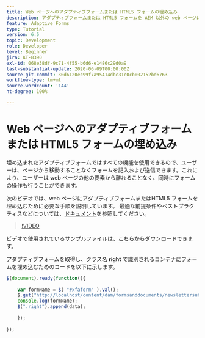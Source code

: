 ```yaml
---
title: Web ページへのアダプティブフォームまたは HTML5 フォームの埋め込み
description: アダプティブフォームまたは HTML5 フォームを AEM 以外の web ページに埋め込むために必要な設定手順です。
feature: Adaptive Forms
type: Tutorial
version: 6.5
topic: Development
role: Developer
level: Beginner
jira: KT-8390
exl-id: 068e38df-9c71-4f55-b6d6-e1486c29d0a9
last-substantial-update: 2020-06-09T00:00:00Z
source-git-commit: 30d6120ec99f7a95414dbc31c0cb002152bd6763
workflow-type: tm+mt
source-wordcount: '144'
ht-degree: 100%

---
```


# Web ページへのアダプティブフォームまたは HTML5 フォームの埋め込み

埋め込まれたアダプティブフォームではすべての機能を使用できるので、ユーザーは、ページから移動することなくフォームを記入および送信できます。これにより、ユーザーは web ページの他の要素から離れることなく、同時にフォームの操作も行うことができます。

次のビデオでは、web ページにアダプティブフォームまたはHTML5 フォームを埋め込むために必要な手順を説明しています。
最適な前提条件やベストプラクティスなどについては、[ドキュメント](https://experienceleague.adobe.com/docs/experience-manager-65/forms/adaptive-forms-basic-authoring/embed-adaptive-form-external-web-page.html?lang=ja)を参照してください。
>[!VIDEO](https://video.tv.adobe.com/v/335893?quality=12&learn=on)

ビデオで使用されているサンプルファイルは、[こちらから](assets/embedding-af-web-page.zip)ダウンロードできます。

アダプティブフォームを取得し、クラス名 **right** で識別されるコンテナにフォームを埋め込むためのコードを以下に示します。

```javascript
$(document).ready(function(){
  
    var formName = $( "#xfaform" ).val();
    $.get("http://localhost/content/dam/formsanddocuments/newslettersubscription/jcr:content?wcmmode=disabled", function(data, status){
    console.log(formName);
    $(".right").append(data);
      
    });
  
});
```
